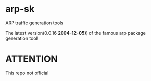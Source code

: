# arp-sk
ARP traffic generation tools

The latest version(0.0.16 **2004-12-05)**) of the famous arp package generation tool!

# ATTENTION
This repo not official
